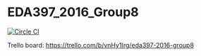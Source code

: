 # EDA397_2016_Group8

[![Circle CI](https://circleci.com/gh/verath/EDA397_2016_Group8.svg?style=svg&circle-token=5bddd588db7063b09b5957a46b72dc96e06f9486)](https://circleci.com/gh/verath/EDA397_2016_Group8)

Trello board: https://trello.com/b/vnHy1Irg/eda397-2016-group8 
